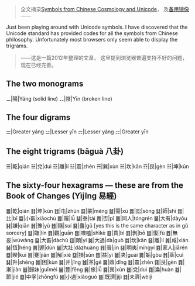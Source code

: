 >全文摘录[Symbols from Chinese Cosmology and Unicode](https://approbatory10.rssing.com/chan-6178082/article6-live.html)，
及[备用镜像](https://celestialempire.blogspot.com/2012/04/symbols-from-chinese-cosmology-and.html)——

Just been playing around with Unicode symbols. I have discovered that the Unicode standard has provided codes for all the symbols from Chinese philosophy. Unfortunately most browsers only seem able to display the trigrams.

>——这是一篇2012年整理的文章，
这里提到浏览器普遍支持不好的问题，现在已经完善。

## The two monograms

⚊|陽|Yáng (solid line)
⚋|陰|Yīn (broken line)

## The four digrams

⚌|Greater yáng
⚍|Lesser yīn
⚎|Lesser yáng
⚏|Greater yīn

## The eight trigrams (bāguà 八卦)

☰|乾|qián
☱|兌|duì
☲|離|lí
☳|震|zhèn
☴|巽|xùn
☵|坎|kǎn
☶|艮|gèn
☷|坤|kūn

## The sixty-four hexagrams — these are from the Book of Changes (Yìjīng 易經)

䷀|乾|qián
䷁|坤|kūn
䷂|屯|zhūn
䷃|蒙|méng
䷄|需|xū
䷅|訟|sòng
䷆|師|shī
䷇|比|bǐ
䷈|小畜|xiǎochù
䷉|履|lǚ
䷊|泰|tài
䷋|否|pǐ
䷌|同人|tóngrén
䷍|大有|dàyǒu
䷎|謙|qiān
䷏|豫|yù
䷐|隨|suí
䷑|蠱|gŭ [yes this is the same character as in gŭ sorcery]
䷒|臨|lín
䷓|觀|guān
䷔|噬嗑|shìkè
䷕|賁|bì
䷖|剝|bō
䷗|復|fù
䷘|無妄|wúwàng
䷙|大畜|dàchù
䷚|頤|yí
䷛|大過|dà\|guò
䷜|坎|kǎn
䷝|離|lí
䷞|咸|xián
䷟|恆|héng
䷠|遯|dùn
䷡|大壯|dàzhuàng
䷢|晉|jìn
䷣|明夷|míngyí
䷤|家人|jiārén
䷥|睽|kuí
䷦|蹇|jiǎn
䷧|解|xiè
䷨|損|sǔn
䷩|益|yì
䷪|夬|guài
䷫|姤|gòu
䷬|萃|cuì
䷭|升|shēng
䷮|困|kùn
䷯|井|jǐng
䷰|革|gé
䷱|鼎|dǐng
䷲|震|zhèn
䷳|艮|gèn
䷴|漸|jiàn
䷵|歸妹|guīmèi
䷶|豐|fēng
䷷|旅|lǚ
䷸|巽|xùn
䷹|兌|duì
䷺|渙|huàn
䷻|節|jié
䷼|中孚|zhōngfú
䷽|小過|xiǎoguò
䷾|既濟|jìjì
䷿|未濟|wèijì
